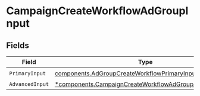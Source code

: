# CampaignCreateWorkflowAdGroupInput


## Fields

| Field                                                                                                                           | Type                                                                                                                            | Required                                                                                                                        | Description                                                                                                                     |
| ------------------------------------------------------------------------------------------------------------------------------- | ------------------------------------------------------------------------------------------------------------------------------- | ------------------------------------------------------------------------------------------------------------------------------- | ------------------------------------------------------------------------------------------------------------------------------- |
| `PrimaryInput`                                                                                                                  | [components.AdGroupCreateWorkflowPrimaryInput](../../models/components/adgroupcreateworkflowprimaryinput.md)                    | :heavy_check_mark:                                                                                                              | N/A                                                                                                                             |
| `AdvancedInput`                                                                                                                 | [*components.CampaignCreateWorkflowAdGroupAdvancedInput](../../models/components/campaigncreateworkflowadgroupadvancedinput.md) | :heavy_minus_sign:                                                                                                              | N/A                                                                                                                             |